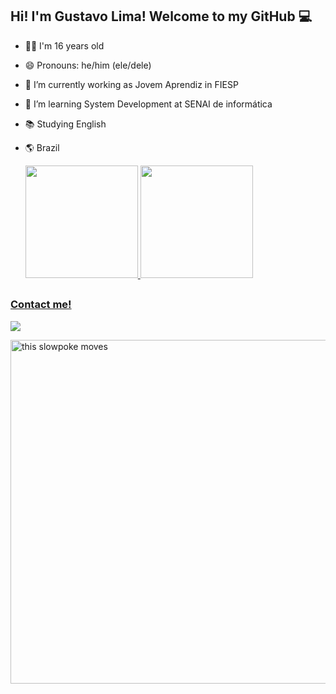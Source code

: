 ## Hi! I'm Gustavo Lima! Welcome to my GitHub 💻



- ✌🏼 I'm 16 years old
- 😄 Pronouns: he/him (ele/dele)                                          
- 🔭 I’m currently working as Jovem Aprendiz in FIESP
- 🌱 I’m learning System Development at SENAI de informática
- 📚 Studying English
- 🌎 Brazil
   
  <a href="https://github.com/tavinlima">
  <img height="180em" src="https://github-readme-stats-eight-theta.vercel.app/api?username=tavinlima&show_icons=true&theme=radical&include_all_commits=true&count_private=true"/>
  <img height="180em" src="https://github-readme-stats-eight-theta.vercel.app/api/top-langs/?username=tavinlima&layout=compact&langs_count=8&theme=radical"/>
  
##
  
### Contact me!
  <a href="https://www.linkedin.com/in/gustavo-lima-217b01214/" target="_blank"><img src="https://img.shields.io/badge/-LinkedIn-%230077B5?style=for-the-badge&logo=linkedin&logoColor=white" target="_blank"></a> 
  
  
  <img align = "center" src="https://media.giphy.com/media/1qiywDYLLAk3jpDBaE/giphy.gif" alt="this slowpoke moves"  width="550" alt="spiderman-gif"/> 
  

